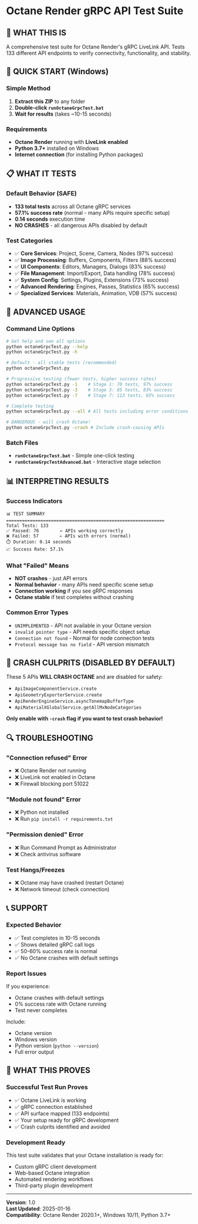 # Octane Render gRPC API Test Suite

## 🎯 **WHAT THIS IS**
A comprehensive test suite for Octane Render's gRPC LiveLink API. Tests 133 different API endpoints to verify connectivity, functionality, and stability.

## 🚀 **QUICK START (Windows)**

### **Simple Method**
1. **Extract this ZIP** to any folder
2. **Double-click `runOctaneGrpcTest.bat`**
3. **Wait for results** (takes ~10-15 seconds)

### **Requirements**
- **Octane Render** running with **LiveLink enabled**
- **Python 3.7+** installed on Windows
- **Internet connection** (for installing Python packages)

## 📋 **WHAT IT TESTS**

### **Default Behavior (SAFE)**
- **133 total tests** across all Octane gRPC services
- **57.1% success rate** (normal - many APIs require specific setup)
- **0.14 seconds** execution time
- **NO CRASHES** - all dangerous APIs disabled by default

### **Test Categories**
- ✅ **Core Services**: Project, Scene, Camera, Nodes (97% success)
- ✅ **Image Processing**: Buffers, Components, Filters (88% success)  
- ✅ **UI Components**: Editors, Managers, Dialogs (83% success)
- ✅ **File Management**: Import/Export, Data handling (78% success)
- ✅ **System Config**: Settings, Plugins, Extensions (73% success)
- ✅ **Advanced Rendering**: Engines, Passes, Statistics (65% success)
- ✅ **Specialized Services**: Materials, Animation, VDB (57% success)

## 🔧 **ADVANCED USAGE**

### **Command Line Options**
```bash
# Get help and see all options
python octaneGrpcTest.py --help
python octaneGrpcTest.py -h

# Default - all stable tests (recommended)
python octaneGrpcTest.py

# Progressive testing (fewer tests, higher success rates)
python octaneGrpcTest.py -1    # Stage 1: 70 tests, 97% success
python octaneGrpcTest.py -3    # Stage 3: 85 tests, 83% success  
python octaneGrpcTest.py -7    # Stage 7: 113 tests, 65% success

# Complete testing
python octaneGrpcTest.py --all # All tests including error conditions

# DANGEROUS - will crash Octane!
python octaneGrpcTest.py -crash # Include crash-causing APIs
```

### **Batch Files**
- **`runOctaneGrpcTest.bat`** - Simple one-click testing
- **`runOctaneGrpcTestAdvanced.bat`** - Interactive stage selection

## 📊 **INTERPRETING RESULTS**

### **Success Indicators**
```
📊 TEST SUMMARY
============================================================
Total Tests: 133
✅ Passed: 76        ← APIs working correctly
❌ Failed: 57        ← APIs with errors (normal)
⏱️ Duration: 0.14 seconds
📈 Success Rate: 57.1%
```

### **What "Failed" Means**
- **NOT crashes** - just API errors
- **Normal behavior** - many APIs need specific scene setup
- **Connection working** if you see gRPC responses
- **Octane stable** if test completes without crashing

### **Common Error Types**
- `UNIMPLEMENTED` - API not available in your Octane version
- `invalid pointer type` - API needs specific object setup
- `Connection not found` - Normal for node connection tests
- `Protocol message has no field` - API version mismatch

## 🚨 **CRASH CULPRITS (DISABLED BY DEFAULT)**

These 5 APIs **WILL CRASH OCTANE** and are disabled for safety:
- `ApiImageComponentService.create`
- `ApiGeometryExporterService.create` 
- `ApiRenderEngineService.asyncTonemapBufferType`
- `ApiMaterialXGlobalService.getAllMxNodeCategories`

**Only enable with `-crash` flag if you want to test crash behavior!**

## 🔍 **TROUBLESHOOTING**

### **"Connection refused" Error**
- ❌ Octane Render not running
- ❌ LiveLink not enabled in Octane
- ❌ Firewall blocking port 51022

### **"Module not found" Error**  
- ❌ Python not installed
- ❌ Run `pip install -r requirements.txt`

### **"Permission denied" Error**
- ❌ Run Command Prompt as Administrator
- ❌ Check antivirus software

### **Test Hangs/Freezes**
- ❌ Octane may have crashed (restart Octane)
- ❌ Network timeout (check connection)

## 📞 **SUPPORT**

### **Expected Behavior**
- ✅ Test completes in 10-15 seconds
- ✅ Shows detailed gRPC call logs
- ✅ 50-60% success rate is normal
- ✅ No Octane crashes with default settings

### **Report Issues**
If you experience:
- Octane crashes with default settings
- 0% success rate with Octane running
- Test never completes

Include:
- Octane version
- Windows version  
- Python version (`python --version`)
- Full error output

## 🎯 **WHAT THIS PROVES**

### **Successful Test Run Proves**
- ✅ Octane LiveLink is working
- ✅ gRPC connection established
- ✅ API surface mapped (133 endpoints)
- ✅ Your setup ready for gRPC development
- ✅ Crash culprits identified and avoided

### **Development Ready**
This test suite validates that your Octane installation is ready for:
- Custom gRPC client development
- Web-based Octane integration
- Automated rendering workflows
- Third-party plugin development

---

**Version**: 1.0  
**Last Updated**: 2025-01-16  
**Compatibility**: Octane Render 2020.1+, Windows 10/11, Python 3.7+